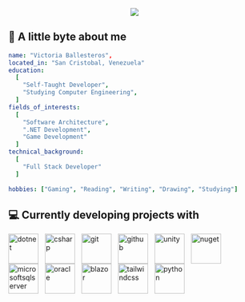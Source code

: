 <p align="center">
  <img src="https://capsule-render.vercel.app/api?type=venom&height=175&color=gradient&text=Hi%20there!"/>
</p>

<h2>🌸 A little byte about me</h2>

```yaml
name: "Victoria Ballesteros",
located_in: "San Cristobal, Venezuela"
education:
  [
    "Self-Taught Developer",
    "Studying Computer Engineering",
  ]
fields_of_interests:
  [
    "Software Architecture",
    ".NET Development",
    "Game Development"
  ]
technical_background:
  [
    "Full Stack Developer"
  ]
  
hobbies: ["Gaming", "Reading", "Writing", "Drawing", "Studying"]
```

<h2> 💻 Currently developing projects with</h2>
<img align="left" alt="dotnet" width="60px" style="padding-right:10px;" src="https://cdn.jsdelivr.net/gh/devicons/devicon@latest/icons/dotnetcore/dotnetcore-original.svg" />
<img align="left" alt="csharp" width="60px" style="padding-right:10px;" src="https://cdn.jsdelivr.net/gh/devicons/devicon@latest/icons/csharp/csharp-original.svg" />
<img align="left" alt="git" width="60px" style="padding-right:10px;" src="https://cdn.jsdelivr.net/gh/devicons/devicon@latest/icons/git/git-original.svg" />
<img align="left" alt="github" width="60px" style="padding-right:10px;" src="https://cdn.jsdelivr.net/gh/devicons/devicon@latest/icons/github/github-original-wordmark.svg" />
<img align="left" alt="unity" width="60px" style="padding-right:10px;" src="https://cdn.jsdelivr.net/gh/devicons/devicon@latest/icons/unity/unity-original.svg" />
<img align="left" alt="nuget" width="60px" style="padding-right:10px;" src="https://cdn.jsdelivr.net/gh/devicons/devicon@latest/icons/nuget/nuget-original.svg" />
<img align="left" alt="microsoftsqlserver" width="60px" style="padding-right:10px;" src="https://cdn.jsdelivr.net/gh/devicons/devicon@latest/icons/microsoftsqlserver/microsoftsqlserver-original.svg" />
<img align="left" alt="oracle" width="60px" style="padding-right:10px;" src="https://cdn.jsdelivr.net/gh/devicons/devicon@latest/icons/oracle/oracle-original.svg" />
<img align="left" alt="blazor" width="60px" style="padding-right:10px;" src="https://cdn.jsdelivr.net/gh/devicons/devicon@latest/icons/blazor/blazor-original.svg" />
<img align="left" alt="tailwindcss" width="60px" style="padding-right:10px;" src="https://cdn.jsdelivr.net/gh/devicons/devicon@latest/icons/tailwindcss/tailwindcss-original.svg" />
<img align="left" alt="python" width="60px" style="padding-right:10px;" src="https://cdn.jsdelivr.net/gh/devicons/devicon@latest/icons/python/python-original-wordmark.svg" />

